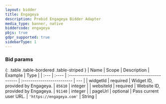 ```yaml
---
layout: bidder
title: Engageya
description: Prebid Engageya Bidder Adapter
media_type: banner, native
biddercode: engageya
pbjs: true
gdpr_supported: true
sidebarType: 1
---
```


### Bid params

{: .table .table-bordered .table-striped }
| Name          | Scope    | Description                                            | Example                     | Type |
| :---          | :----    | :----------------------------------------------------  | :-------------------------  | --- |
| widgetId           | required | Widget ID, provided by Engageya.                   | `85610`    | integer |
| websiteId           | required | Website ID, provided by Engageya.                   | `91140`    | integer |
| pageUrl       |  optional        | Pass current user URL.                      |  `'https://engageya.com'`       | String |

